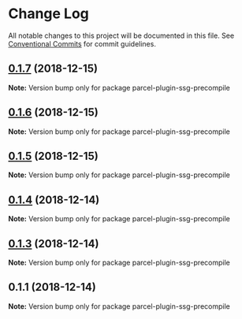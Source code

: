 # Change Log

All notable changes to this project will be documented in this file.
See [Conventional Commits](https://conventionalcommits.org) for commit guidelines.

## [0.1.7](https://github.com/parcel-prototyper/parcel-prototyper/compare/parcel-plugin-ssg-precompile@0.1.6...parcel-plugin-ssg-precompile@0.1.7) (2018-12-15)

**Note:** Version bump only for package parcel-plugin-ssg-precompile





## [0.1.6](https://github.com/parcel-prototyper/parcel-prototyper/compare/parcel-plugin-ssg-precompile@0.1.5...parcel-plugin-ssg-precompile@0.1.6) (2018-12-15)

**Note:** Version bump only for package parcel-plugin-ssg-precompile





## [0.1.5](https://github.com/parcel-prototyper/parcel-prototyper/compare/parcel-plugin-ssg-precompile@0.1.4...parcel-plugin-ssg-precompile@0.1.5) (2018-12-15)

**Note:** Version bump only for package parcel-plugin-ssg-precompile





## [0.1.4](https://github.com/parcel-prototyper/parcel-prototyper/compare/parcel-plugin-ssg-precompile@0.1.3...parcel-plugin-ssg-precompile@0.1.4) (2018-12-14)

**Note:** Version bump only for package parcel-plugin-ssg-precompile





## [0.1.3](https://github.com/parcel-prototyper/parcel-prototyper/compare/parcel-plugin-ssg-precompile@0.1.1...parcel-plugin-ssg-precompile@0.1.3) (2018-12-14)

**Note:** Version bump only for package parcel-plugin-ssg-precompile





## 0.1.1 (2018-12-14)

**Note:** Version bump only for package parcel-plugin-ssg-precompile
